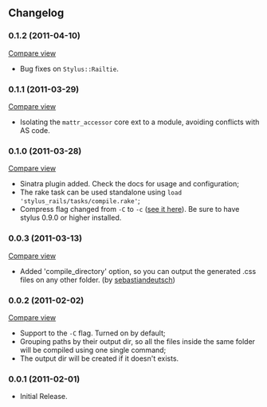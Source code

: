 ## Changelog

### 0.1.2 (2011-04-10)
[Compare view](http://github.com/lucasmazza/stylus_rails/compare/v0.1.1...v0.1.2)

* Bug fixes on `Stylus::Railtie`.

### 0.1.1 (2011-03-29)
[Compare view](http://github.com/lucasmazza/stylus_rails/compare/v0.1.0...v0.1.1)

* Isolating the `mattr_accessor` core ext to a module, avoiding conflicts with AS code.

### 0.1.0 (2011-03-28)
[Compare view](http://github.com/lucasmazza/stylus_rails/compare/v0.0.3...v0.1.0)

* Sinatra plugin added. Check the docs for usage and configuration;
* The rake task can be used standalone using `load 'stylus_rails/tasks/compile.rake'`;
* Compress flag changed from `-C` to `-c` ([see it here](https://github.com/LearnBoost/stylus/commit/910246859718e1817c9a76683f9a892e4cad4965)). Be sure to have stylus 0.9.0 or higher installed.

### 0.0.3 (2011-03-13)
[Compare view](http://github.com/lucasmazza/stylus_rails/compare/v0.0.2...v0.0.3)

* Added 'compile_directory' option, so you can output the generated .css files on any other folder. (by [sebastiandeutsch](https://github.com/sebastiandeutsch))

### 0.0.2 (2011-02-02)
[Compare view](http://github.com/lucasmazza/stylus_rails/compare/v0.0.1...v0.0.2)

* Support to the `-C` flag. Turned on by default;
* Grouping paths by their output dir, so all the files inside the same folder will be compiled using one single command;
* The output dir will be created if it doesn't exists.

### 0.0.1 (2011-02-01)

* Initial Release.
